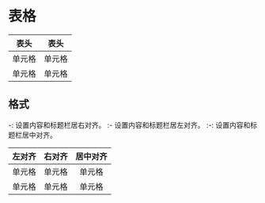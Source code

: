# 表格

| 表头  | 表头  |
|:---:|:---:|
| 单元格 | 单元格 |
| 单元格 | 单元格 |

## 格式

-: 设置内容和标题栏居右对齐。
:- 设置内容和标题栏居左对齐。
:-: 设置内容和标题栏居中对齐。

| 左对齐 | 右对齐                             | 居中对齐 |
|:--- | -------------------------------:|:----:|
| 单元格 | 单元格                             | 单元格  |
| 单元格 | 单元格 | 单元格  |


